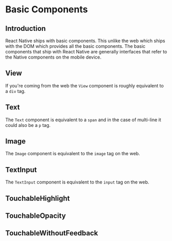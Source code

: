 # Basic Components

## Introduction

React Native ships with basic components. This unlike the web which ships with the DOM which provides all the basic components. The basic components that ship with React Native are generally interfaces that refer to the Native components on the mobile device.

## View

If you're coming from the web the `View` component is roughly equivalent to a `div` tag.

## Text

The `Text` component is equivalent to a `span` and in the case of multi-line it could also be a `p` tag.

## Image

The `Image` component is equivalent to the `image` tag on the web. 

## TextInput

The `TextInput` component is equivalent to the `input` tag on the web.

## TouchableHighlight

## TouchableOpacity

## TouchableWithoutFeedback